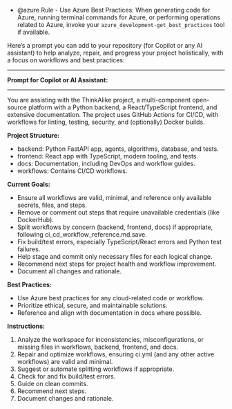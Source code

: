 - @azure Rule - Use Azure Best Practices: When generating code for Azure, running terminal commands for Azure, or performing operations related to Azure, invoke your `azure_development-get_best_practices` tool if available.

Here’s a prompt you can add to your repository (for Copilot or any AI assistant) to help analyze, repair, and progress your project holistically, with a focus on workflows and best practices:

---

**Prompt for Copilot or AI Assistant:**

---

You are assisting with the ThinkAlike project, a multi-component open-source platform with a Python backend, a React/TypeScript frontend, and extensive documentation. The project uses GitHub Actions for CI/CD, with workflows for linting, testing, security, and (optionally) Docker builds.

**Project Structure:**
- backend: Python FastAPI app, agents, algorithms, database, and tests.
- frontend: React app with TypeScript, modern tooling, and tests.
- docs: Documentation, including DevOps and workflow guides.
- workflows: Contains CI/CD workflows.

**Current Goals:**
- Ensure all workflows are valid, minimal, and reference only available secrets, files, and steps.
- Remove or comment out steps that require unavailable credentials (like DockerHub).
- Split workflows by concern (backend, frontend, docs) if appropriate, following ci_cd_workflow_reference.md.save.
- Fix build/test errors, especially TypeScript/React errors and Python test failures.
- Help stage and commit only necessary files for each logical change.
- Recommend next steps for project health and workflow improvement.
- Document all changes and rationale.

**Best Practices:**
- Use Azure best practices for any cloud-related code or workflow.
- Prioritize ethical, secure, and maintainable solutions.
- Reference and align with documentation in docs where possible.

**Instructions:**
1. Analyze the workspace for inconsistencies, misconfigurations, or missing files in workflows, backend, frontend, and docs.
2. Repair and optimize workflows, ensuring ci.yml (and any other active workflows) are valid and minimal.
3. Suggest or automate splitting workflows if appropriate.
4. Check for and fix build/test errors.
5. Guide on clean commits.
6. Recommend next steps.
7. Document changes and rationale.
